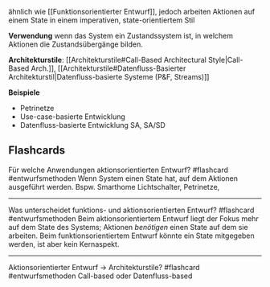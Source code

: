 ähnlich wie [[Funktionsorientierter Entwurf]], jedoch arbeiten Aktionen auf einem State in einem imperativen, state-orientiertem Stil

**Verwendung** wenn das System ein Zustandssystem ist, in welchem Aktionen die Zustandsübergänge bilden.

**Architekturstile**: [[Architekturstile#Call-Based Architectural Style|Call-Based Arch.]], [[Architekturstile#Datenfluss-Basierter Architekturstil|Datenfluss-basierte Systeme (P&F, Streams)]]

**Beispiele**
- Petrinetze
- Use-case-basierte Entwicklung
- Datenfluss-basierte Entwicklung SA, SA/SD

## Flashcards

Für welche Anwendungen aktionsorientierten Entwurf? #flashcard #entwurfsmethoden 
Wenn System einen State hat, auf dem Aktionen ausgeführt werden. 
Bspw. Smarthome Lichtschalter, Petrinetze,
- - -
Was unterscheidet funktions- und aktionsorientierten Entwurf? #flashcard #entwurfsmethoden 
Beim aktionsorientiertem Entwurf liegt der Fokus mehr auf dem State des Systems; Aktionen *benötigen* einen State auf dem sie arbeiten.
Beim funktionsorientiertem Entwurf könnte ein State mitgegeben werden, ist aber kein Kernaspekt.
- - -
Aktionsorientierter Entwurf -> Architekturstile? #flashcard #entwurfsmethoden 
Call-based oder Datenfluss-based